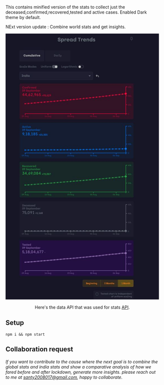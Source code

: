 This contains minified version of the stats to collect just the deceased,confirmed,recovered,tested and active cases.
Enabled Dark theme by default.

NExt version update : Combine world stats and get insights.

<p align="center">
<img src="https://github.com/santoshdas1984/covid19india-react/blob/master/minified_graph.JPG">
</p>

<p align="center">
  Here's the data API that was used for stats <a href="https://api.covid19india.org">API</a>.
</p>

## Setup

```
npm i && npm start
```

## Collaboration request

###### If you want to contribute to the cause where the next goal is to combine the global stats and india stats and show a comparative analysis of how we fared before and after lockdown, generate more insights. please reach out to me at santy2008017@gmail.com, happy to collaborate.
